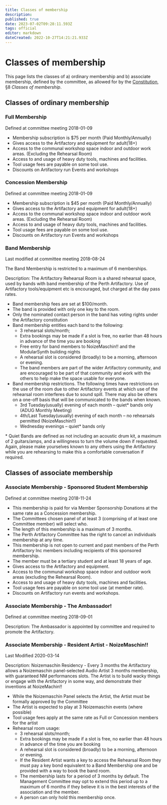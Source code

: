 ```yaml
---
title: Classes of membership
description: 
published: true
date: 2023-07-02T09:28:11.593Z
tags: official
editor: markdown
dateCreated: 2022-10-27T14:21:21.933Z
---
```


# Classes of membership

This page lists the classes of a) ordinary membership and b) associate membership, defined by the committee, as allowed for by the [Constitution](/constitution), §8 *Classes of membership*.

## Classes of ordinary membership

### Full Membership

Defined at committee meeting 2018-01-09

* Membership subscription is \$75 per month (Paid Monthly/Annually)
* Gives access to the Artifactory and equipment for adult(18+)
* Access to the communal workshop space indoor and outdoor work areas. (Excluding the Rehearsal Room)
* Access to and usage of heavy duty tools, machines and facilities.
* Tool usage fees are payable on some tool use.
* Discounts on Artifactory run Events and workshops

### Concession Membership

Defined at committee meeting 2018-01-09

* Membership subscription is \$45 per month (Paid Monthly/Annually)
* Gives access to the Artifactory and equipment for adult(18+)
* Access to the communal workshop space indoor and outdoor work areas. (Excluding the Rehearsal Room)
* Access to and usage of heavy duty tools, machines and facilities.
* Tool usage fees are payable on some tool use.
* Discounts on Artifactory run Events and workshops

### Band Membership

Last modified at committee meeting 2018-08-24

The Band Membership is restricted to a maximum of 6 memberships.

Description: The Artifactory Rehearsal Room is a shared rehearsal space, used by bands with band membership of the Perth Artifactory. Use of Artifactory tools/equipment etc is encouraged, but charged at the day pass rates.

* Band membership fees are set at \$100/month.
* The band is provided with only one key to the room.
* Only the nominated contact person in the band has voting rights under the Artifactory constitution
* Band membership entitles each band to the following:
  * 3 rehearsal slots/month;
  * Extra bookings may be made if a slot is free, no earlier than 48 hours in advance of the time you are booking
  * Free entry for band members to NoizeMaschin!! and the ModularSynth building nights
  * A rehearsal slot is considered (broadly) to be a morning, afternoon or evening.
  * The band members are part of the wider Artifactory community, and are encouraged to be part of that community and work with the others to help make the space usable for everyone.
* Band membership restrictions. The following times have restrictions on the use of the room due to other Artifactory events at which use of the rehearsal room interferes due to sound spill. There may also be others on a one-off basis that will be communicated to the bands when known.
  * 3rd Tuesday(usually) evening of each month – quiet\* bands only (ADUG Monthly Meeting)
  * 4th/Last Tuesday(usually) evening of each month – no rehearsals permitted (NoizeMaschin!!)
  * Wednesday evenings – quiet* bands only

\* Quiet Bands are defined as not including an acoustic drum kit, a maximum of 2 guitars/amps, and a willingness to turn the volume down if requested. Again, please make yourselves known to any others using the Artifactory while you are rehearsing to make this a comfortable conversation if required.


## Classes of associate membership

### Associate Membership - Sponsored Student Membership

Defined at committee meeting 2018-11-24

* This membership is paid for via Member Sponsorship Donations at the same rate as a Concession membership.
* The Committees chosen panel of at least 3 (comprising of at least one Committee member) will select who.
* The length of this membership is a maximum of 3 months.
* The Perth Artifactory Committee has the right to cancel an individuals membership at any time.
* This membership is not open to current and past members of the Perth Artifactory Inc members including recipients of this sponsored membership.
* The member must be a tertiary student and at least 18 years of age.
* Gives access to the Artifactory and equipment.
* Access to the communal workshop space indoor and outdoor work areas (excluding the Rehearsal Room).
* Access to and usage of heavy duty tools, machines and facilities.
* Tool usage fees are payable on some tool use (at member rate).
* Discounts on Artifactory run events and workshops.

### Associate Membership - The Ambassador!

Defined at committee meeting 2018-09-01

Description: The Ambassador is appointed by committee and required to promote the Artifactory.

### Associate Membership - Resident Artist - NoizeMaschin!!

Last Modified 2020-03-14

Description: Noizemaschin Residency - Every 3 months the Artifactory allows a Noizemaschin panel-selected Audio Artist 3 months membership, with guaranteed NM performances slots. The Artist is to build wacky things or engage with the Artifactory in some way, and demonstrate their inventions at NoizeMachin!!

* While the Noizemaschin Panel selects the Artist, the Artist must be formally approved by the Committee
* The Artist is expected to play at 3 Noizemaschin events (where possible)
* Tool usage fees apply at the same rate as Full or Concession members for the artist
* Rehearsal room usage:
  * 3 rehearsal slots/month;
  * Extra bookings may be made if a slot is free, no earlier than 48 hours in advance of the time you are booking
  * A rehearsal slot is considered (broadly) to be a morning, afternoon or evening.
  * If the Resident Artist wants a key to access the Rehearsal Room they must pay a key bond equivalent to a Band Membership one and be provided with a way to book the band room.
  * The membership lasts for a period of 3 months by default. The Management Committee may opt to extend this period up to a maximum of 6 months if they believe it is in the best interests of the association and the member.
  * A person can only hold this membership once.
